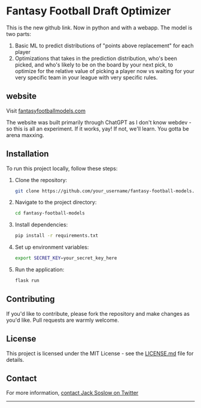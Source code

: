 # Fantasy Football Draft Optimizer

This is the new github link. Now in python and with a webapp.
The model is two parts:
1. Basic ML to predict distributions of "points above replacement" for each player
2. Optimizations that takes in the prediction distribution, who's been picked, and who's likely to be on the board by your next pick, to optimize for the relative value of picking a player now vs waiting for your very specific team in your league with very specific rules.

## website

Visit [fantasyfootballmodels.com](https://fantasyfootballmodels.com)

The website was built primarily through ChatGPT as I don't know webdev - so this is all an experiment. If it works, yay! If not, we'll learn. You gotta be arena maxxing.


## Installation

To run this project locally, follow these steps:

1. Clone the repository:
    ```bash
    git clone https://github.com/your_username/fantasy-football-models.git
    ```
2. Navigate to the project directory:
    ```bash
    cd fantasy-football-models
    ```
3. Install dependencies:
    ```bash
    pip install -r requirements.txt
    ```
4. Set up environment variables:
    ```bash
    export SECRET_KEY=your_secret_key_here
    ```
5. Run the application:
    ```bash
    flask run
    ```

## Contributing

If you'd like to contribute, please fork the repository and make changes as you'd like. Pull requests are warmly welcome.

## License

This project is licensed under the MIT License - see the [LICENSE.md](LICENSE.md) file for details.

## Contact

For more information, [contact Jack Soslow on Twitter](https://twitter.com/JackSoslow)

---
